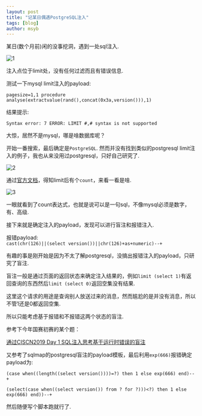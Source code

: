 ```yaml
---
layout: post
title: "记某日偶遇PostgreSQL注入"
tags: [blog]
author: msyb
---
```


某日(数个月前)闲的没事挖洞，遇到一处sql注入.

![1](https://testt-1257276208.cos.ap-chengdu.myqcloud.com/bg/18a4ca66ee86681c1983ea92d60883b0.png)

注入点位于limit处，没有任何过滤而且有错误信息.

测试一下mysql limit注入的payload:

`pagesize=1,1 procedure analyse(extractvalue(rand(),concat(0x3a,version())),1)`

结果提示:

`Syntax error: 7 ERROR: LIMIT #,# syntax is not supported`

大惊，居然不是mysql，哪是啥数据库呢？

开始一番搜索，最后确定是`PostgreSQL`. 然而并没有找到类似的postgresql limit注入的例子，我也从来没用过postgresql，只好自己研究了.

![2](https://testt-1257276208.cos.ap-chengdu.myqcloud.com/bg/966ec50ad5bb5af1a1401b40ef4fc7ea.png)

通过[官方文档](https://www.postgresql.org/docs/current/sql-select.html)，得知limit后有个`count`，来看一看是啥.

![3](https://testt-1257276208.cos.ap-chengdu.myqcloud.com/bg/36068e86aaf81cd5f690d48492ee382e.png)

一眼就看到了count表达式，也就是说可以是一句sql，不像mysql必须是数字，有、高级.

接下来就是确定注入的payload，发现可以进行盲注和报错注入.

报错payload:  
`cast(chr(126)||(select version())||chr(126)+as+numeric)--+`

有趣的事是刚开始是因为不太了解postgresql，没搞出报错注入的payload，只研究了盲注.

盲注一般是通过页面的返回状态来确定注入结果的，例如`limit (select 1)`有返回查询的东西然后`limit (select 0)`返回空集没有结果.

这里这个请求的用途是查询别人放送过来的消息，然而尴尬的是并没有消息，所以不管1还是0都返回空集.

所以只能考虑基于报错和不报错这两个状态的盲注.

参考下今年国赛初赛的某个题：

[通过CISCN2019 Day 1 SQL注入思考基于运行时错误的盲注](https://xz.aliyun.com/t/4914)

又参考了sqlmap的postgresql盲注的payload模板，最后利用`exp(666)`报错确定payload为:

`(case when((length((select version())))=?) then 1 else exp(666) end)--+`

`(select(case when((select version()) from ? for ?)))<?) then 1 else exp(666) end))--+`

然后随便写个脚本跑就行了.
